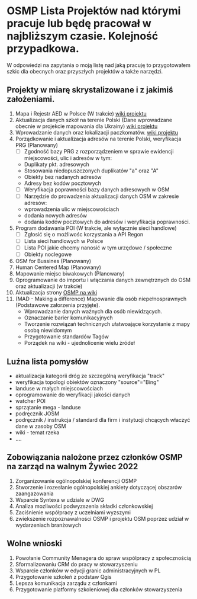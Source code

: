# OSMP Lista Projektów nad którymi pracuje lub będę pracował w najbliższym czasie. Kolejność przypadkowa.

W odpowiedzi na zapytania o moją listę nad jaką pracuję to przygotowałem szkic dla obecnych oraz przyszłych projektów a także narzędzi.

## Projekty w miarę skrystalizowane i z jakimiś założeniami.

1. Mapa i Rejestr AED w Polsce (W trakcie) [wiki projektu](https://wiki.openstreetmap.org/wiki/Organised_Editing/Activities/AED_mapping_campaign_in_Poland)
2. Aktualizacja danych szkół na terenie Polski (Dane wprowadzane obecnie w projekcie mapowania dla Ukrainy) [wiki projektu](https://wiki.openstreetmap.org/wiki/Organised_Editing/Activities/Updating_and_mapping_schools_in_Poland)
3. Wprowadzanie danych oraz lokalizacji paczkomatów. [wiki projektu](https://wiki.openstreetmap.org/wiki/Organised_Editing/Activities/mapping_parcel_lockers_in_Poland)
4. Porządkowanie i aktualizacja adresów na terenie Polski, weryfikacja PRG (Planowany)
      - [ ] Zgodność bazy PRG z rozporządzeniem w sprawie ewidencji miejscowości, ulic i adresów w tym:
      -  Duplikaty pkt. adresowych
      -  Stosowania niedopuszczonych duplikatów "a" oraz "A"
      -  Obiekty bez nadanych adresów
      -  Adresy bez kodów pocztowych
      - [ ] Weryfikacja poprawności bazy danych adresowych w OSM
      - [ ] Narzędzie do prowadzenia aktualizacji danych OSM w zakresie adresów:
      - wprowadzenia ulic w miejscowościach
      - dodania nowych adresów
      - dodania kodów pocztowych do adresów i weryfikacja poprawności.
5. Program dodawania POI (W trakcie, ale wyłącznie sieci handlowe)
      - [ ] Zgłosić się o możliwośc korzystania a API Regon
      - [ ] Lista sieci handlowych w Polsce
      - [ ] Lista POI jakie chcemy nanosić w tym urzędowe / społeczne
      - [ ] Obiekty noclegowe
6. OSM for Bussines (Planowany)
7. Human Centered Map (Planowany)
8. Mapowanie miejsc biwakowych (Planowany)
9. Oprogramowanie do importu i włączania danych zewnętrznych do OSM oraz aktualizacji (w trakcie)
10. Aktualizacja strony [OSMP na wiki](https://wiki.openstreetmap.org/wiki/Stowarzyszenie_OpenStreetMap_Polska)
11. (MAD - Making a difference) Mapowanie dla osób niepełnosprawnych (Podstawowe załorzenia przyjęte).
      - Wprowadzanie danych ważnych dla osób niewidzących.
      - Oznaczanie barier komunikacyjnych
      - Tworzenie rozwiązań technicznych ułatwoające korzystanie z mapy osobą niewidomym
      - Przygotowanie standardów Tagów
      - Porządek na wiki - ujednolicenie wielu żródeł


## Luźna lista pomysłów

- aktualizacja kategorii dróg ze szczególną weryfikacja "track"
- weryfikacja topologi obiektów oznaczony "source"="Bing"
- landuse w małych miejscowościach
- oprogramowanie do weryfikacji jakości danych
- watcher POI
- sprzątanie mega - landuse
- podręcznik JOSM
- podręcznik / instrukcja / standard dla firm i instytucji chcących właczyć dane w zasoby OSM
- wiki - temat rzeka
- ....

## Zobowiązania nalożone przez członków OSMP na zarząd na walnym Źywiec 2022

1. Zorganizowanie ogólnopolskiej konferencji OSMP
2. Stworzenie i rozesłanie ogólnopolskiej ankiety dotyczącej obszarów zaangazowania
3. Wsparcie Syntexa w udziale w DWG
4. Analiza mozliwości podwyzszenia składki członkowskiej
5. Zaciśnienie współpracy z uczelniami wyzszymi
6. zwiekszenie rozpoznawalności OSMP i projektu OSM poprzez udział w wydarzeniach branżowych

## Wolne wnioski

1. Powołanie Community Menagera do spraw wspólpracy z społecznością
2. Sformalizowaniu CRM do pracy w stowarzyszeniu
3. Wsparcie członków w edycji granic administracyjnych w PL
4. Przygotowanie szkoleń z podstaw Qgis
5. Lepsza komunikacja zarządu z członkami
6. Przygotowanie platformy szkoleniowej dla członków stowarzyszenia
